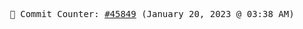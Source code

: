 <p align="center">
    <samp>
        📮 Commit Counter: <a href="https://github.com/Javascript-void0/Javascript-void0/commits/main">#45849</a> (January 20, 2023 @ 03:38 AM)
    </samp>
</p>